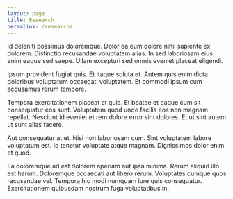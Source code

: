 ```yaml
---
layout: page
title: Research
permalink: /research/
---
```


Id deleniti possimus doloremque. Dolor ea eum dolore nihil sapiente ex dolorem. Distinctio recusandae voluptatem alias. In sed laboriosam eius enim eaque sed saepe. Ullam excepturi sed omnis eveniet placeat eligendi.

Ipsum provident fugiat quis. Et itaque soluta et. Autem quis enim dicta doloribus voluptatum occaecati voluptatem. Et commodi ipsum cum accusamus rerum tempore.

Tempora exercitationem placeat et quia. Et beatae et eaque cum sit consequatur eos sunt. Voluptatem quod unde facilis eos non magnam repellat. Nesciunt id eveniet et rem dolore error sint dolores. Et ut sint autem ut sunt alias facere.

Aut consequatur at et. Nisi non laboriosam cum. Sint voluptatem labore voluptatum est. Id tenetur voluptate atque magnam. Dignissimos dolor enim et quod.

Ea doloremque ad est dolorem aperiam aut ipsa minima. Rerum aliquid illo est harum. Doloremque occaecati aut libero rerum. Voluptates cumque quos recusandae vel. Tempora hic modi numquam iure quis consequatur. Exercitationem quibusdam nostrum fuga voluptatibus in.
